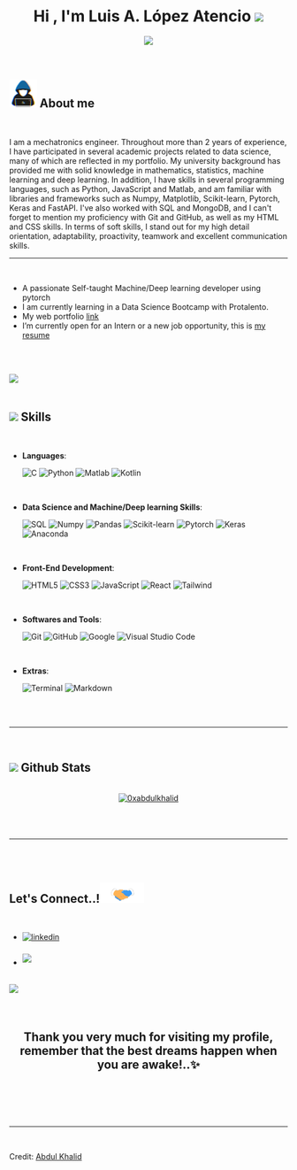 <!--
**luisangellopezatencio/luisangellopezatencio** is a ✨ _special_ ✨ repository because its `README.md` (this file) appears on your GitHub profile.

Here are some ideas to get you started:

- 🔭 I’m currently working on ...
- 🌱 I’m currently learning ...
- 👯 I’m looking to collaborate on ...
- 🤔 I’m looking for help with ...
- 💬 Ask me about ...
- 📫 How to reach me: ...
- 😄 Pronouns: ...
- ⚡ Fun fact: ...
-->


<h1 align="center"><b>Hi , I'm Luis A. López Atencio </b><img src="https://media.giphy.com/media/hvRJCLFzcasrR4ia7z/giphy.gif" width="35"></h1>
<!--  -->
<p align="center">
  <a href="https://github.com/DenverCoder1/readme-typing-svg"><img src="https://readme-typing-svg.herokuapp.com?font=Time+New+Roman&color=cyan&size=25&center=true&vCenter=true&width=600&height=100&lines=Welcome+to+my+Github+profile!..&hearts;++;Data+Scientist;Mechatronic+Engineer;Machine/Deep+Learning+Engineer;Love+to+learn+new+stuffs..<3"></a>
</p>


<br>

## <picture><img src = "https://github.com/0xAbdulKhalid/0xAbdulKhalid/raw/main/assets/mdImages/about_me.gif" width = 50px></picture> **About me**


<br>

I am a mechatronics engineer. Throughout more than 2 years of experience, I have participated in several academic projects related to data science, many of which are reflected in my portfolio. My university background has provided me with solid knowledge in mathematics, statistics, machine learning and deep learning. In addition, I have skills in several programming languages, such as Python, JavaScript and Matlab, and am familiar with libraries and frameworks such as Numpy, Matplotlib, Scikit-learn, Pytorch, Keras and FastAPI. I've also worked with SQL and MongoDB, and I can't forget to mention my proficiency with Git and GitHub, as well as my HTML and CSS skills. In terms of soft skills, I stand out for my high detail orientation, adaptability, proactivity, teamwork and excellent communication skills.
<hr><br>

- A passionate Self-taught Machine/Deep learning developer using pytorch
- I am currently learning in a Data Science Bootcamp with Protalento.
- My web portfolio [link](https://my-portfolio-tau-dun.vercel.app/)
- I’m currently open for an Intern or a new job opportunity, this is [my resume](https://1drv.ms/b/s!AnIp_duBmoN1jPF-4-XASMOhqVcXEA?e=4jffIT)

<br><br>

<img src="https://user-images.githubusercontent.com/73097560/115834477-dbab4500-a447-11eb-908a-139a6edaec5c.gif"><br><br>

## <img src="https://media2.giphy.com/media/QssGEmpkyEOhBCb7e1/giphy.gif?cid=ecf05e47a0n3gi1bfqntqmob8g9aid1oyj2wr3ds3mg700bl&rid=giphy.gif" width ="25"><b> Skills</b>
<br>

<p align="center">

- **Languages**:
    
    ![C](https://img.shields.io/badge/C%20-%232370ED.svg?style=for-the-badge&logo=c&logoColor=white)
    ![Python](https://img.shields.io/badge/Python%20-%2314354C.svg?style=for-the-badge&logo=python&logoColor=white)
    ![Matlab](https://img.shields.io/badge/Matlab%20-%2314354C.svg?style=for-the-badge&logo=matlab&logoColor=white)
    ![Kotlin](https://img.shields.io/badge/Kotlin%20-%2314354C.svg?style=for-the-badge&logo=kotlin&logoColor=white)

<br>   

- **Data Science and Machine/Deep learning Skills**:

   ![SQL](https://img.shields.io/badge/SQL%20-%23E34F26.svg?style=for-the-badge&logo=sql&logoColor=white)
   ![Numpy](https://img.shields.io/badge/Numpy%20-%23E34F26.svg?style=for-the-badge&logo=numpy&logoColor=white)
   ![Pandas](https://img.shields.io/badge/Pandas%20-%23E34F26.svg?style=for-the-badge&logo=pandas&logoColor=white)
   ![Scikit-learn](https://img.shields.io/badge/Scikit-learn%20-%23E34F26.svg?style=for-the-badge&logo=scikit-learn&logoColor=white)
   ![Pytorch](https://img.shields.io/badge/Pytorch%20-%23E34F26.svg?style=for-the-badge&logo=pytorch&logoColor=white)
   ![Keras](https://img.shields.io/badge/Keras%20-%23E34F26.svg?style=for-the-badge&logo=keras&logoColor=white)
   ![Anaconda](https://img.shields.io/badge/Anaconda%20-%23E34F26.svg?style=for-the-badge&logo=anaconda&logoColor=white)
   

   <br>
    
- **Front-End Development**:

   ![HTML5](https://img.shields.io/badge/HTML5%20-%23E34F26.svg?style=for-the-badge&logo=html5&logoColor=white)
   ![CSS3](https://img.shields.io/badge/CSS%20-%231572B6.svg?style=for-the-badge&logo=css3&logoColor=white)
   ![JavaScript](https://img.shields.io/badge/JavaScript%20-%23F7DF1E.svg?style=for-the-badge&logo=javascript&logoColor=black)
   ![React](https://img.shields.io/badge/React%20-%23F7DF1E.svg?style=for-the-badge&logo=react&logoColor=blue)
   ![Tailwind](https://img.shields.io/badge/Tailwind%20-%23F7DF1E.svg?style=for-the-badge&logo=tailwind&logoColor=black)

<br>


- **Softwares and Tools**:

    ![Git](https://img.shields.io/badge/git-%23F05033.svg?style=for-the-badge&logo=git&logoColor=white)
    ![GitHub](https://img.shields.io/badge/github-%23121011.svg?style=for-the-badge&logo=github&logoColor=white)
    ![Google](https://img.shields.io/badge/google-%234285F4.svg?style=for-the-badge&logo=google&logoColor=white)
    ![Visual Studio Code](https://img.shields.io/badge/Visual%20Studio%20Code-0078d7.svg?style=for-the-badge&logo=visual-studio-code&logoColor=white)

<br>

- **Extras**:

    ![Terminal](https://img.shields.io/badge/Terminal-%23054020?style=for-the-badge&logo=gnu-bash&logoColor=white)
    ![Markdown](https://img.shields.io/badge/markdown-%23000000.svg?style=for-the-badge&logo=markdown&logoColor=white)   


</p>

<br>
<br>

-----

<br>


## <img src="https://media.giphy.com/media/iY8CRBdQXODJSCERIr/giphy.gif" width="35"><b> Github Stats </b>
<br>

<div align="center">

<a href="https://github.com/0xabdulkhalid/">
  <img src="https://github-readme-stats.vercel.app/api/top-langs?username=luisangellopezatencio&show_icons=true&locale=en&layout=compact&line_height=20&title_color=7A7ADB&icon_color=2234AE&text_color=D3D3D3&bg_color=0,000000,130F40" width="375"  alt="0xabdulkhalid"/>

</a>
</div>

<br>
<br>
<br>

-----

<br>
<br>

## <b> Let's Connect..!</b><img src="https://github.com/0xAbdulKhalid/0xAbdulKhalid/raw/main/assets/mdImages/handshake.gif" width ="80">
<br>
<div align='left'>

<ul>

<li>
<a href="https://linkedin.com/in/luisangellopezatencio" target="_blank">
<img src="https://img.shields.io/badge/linkedin:  luisangellopezatencio-%2300acee.svg?color=405DE6&style=for-the-badge&logo=linkedin&logoColor=white" alt=linkedin style="margin-bottom: 5px;"/>
</a>
</li>

<br>

<li>
<a href="mailto:luisangellopezatencio@outlook.com" target="_blank">
<img src="https://img.shields.io/badge/gmail:  luisangellopezatencio-%23EA4335.svg?style=for-the-badge&logo=gmail&logoColor=white" t=mail style="margin-bottom: 5px;" />
</a>
</li>
	
</ul>
</div>

<br>
<img src="https://user-images.githubusercontent.com/73097560/115834477-dbab4500-a447-11eb-908a-139a6edaec5c.gif">
<br>
<br>
<br>

<div align='center'>

## <b>Thank you very much for visiting my profile, remember that the best dreams happen when you are awake!..✨</b>

</div>
<br>
<br>
<br>
<br>

---

<br>

Credit: [Abdul Khalid](https://github.com/0xabdulkhalid)
